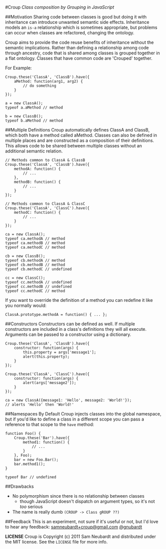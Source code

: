 #Croup
*Class composition by Grouping in JavaScript*

##Motivation
Sharing code between classes is good but doing it with inheritance can introduce
unwanted semantic side effects.  Inheritance models an `is-a` relationship which
is sometimes appropriate, but problems can occur when classes are refactored,
changing the ontology.  


Croup aims to provide the code reuse benefits of inheritance without the
semantic implications.  Rather than defining a relationship among code through
ancestry, code that is shared among classes is grouped together in a flat
ontology.  Classes that have common code are 'Crouped' together.

For Example:

    Croup.these('ClassA', 'ClassB').have({
        aMethod: function(arg1, arg2) {
            // do something
        }
    });

    a = new ClassA();
    typeof a.aMethod // method

    b = new ClassB();
    typeof b.aMethod // method

##Multiple Definitions
Croup automatically defines ClassA and ClassB, which both have a method called
aMethod. Classes can also be defined in multiple places and are constructed as a
composition of their definitions.  This allows code to be shared between
multiple classes without an additional semantic relation.


    // Methods common to ClassA & ClassB
    Croup.these('ClassA', 'ClassB').have({
        methodA: function() {
            // ...
        },
        methodB: function() {
            // ...
        }
    });

    // Methods common to ClassA & ClassC
    Croup.these('ClassA', 'ClassC').have({
        methodC: function() {
            // ...
        }
    });

    ca = new ClassA();
    typeof ca.methodA // method
    typeof ca.methodB // method
    typeof ca.methodC // method

    cb = new ClassB();
    typeof cb.methodA // method
    typeof cb.methodB // method
    typeof cb.methodC // undefined

    cc = new ClassC();
    typeof cc.methodA // undefined
    typeof cc.methodB // undefined
    typeof cc.methodC // method

If you want to override the definition of a method you can redefine it like you
normally would:

    ClassA.prototype.methodA = function() { ... };


##Constructors
Constructors can be defined as well.  If multiple constructors are included in a
class's definitions they will all execute.  Arguments can be passed to a
constructor using a dictionary.

    
    Croup.these('ClassA', 'ClassB').have({
        constructor: function(args) {
            this.property = args['message1'];
            alert(this.property);
        }
    });

    Croup.these('ClassA', 'ClassC').have({
        constructor: function(args) {
            alert(args['message2']);
        }
    });

    ca = new ClassA({message1: 'Hello', message2: 'World!'});
    // alerts 'Hello' then 'World!'

##Namespaces
By Default Croup injects classes into the global namespace, but if you'd like to
define a class in a different scope you can pass a reference to that scope to
the `have` method:

    function Foo() {
        Croup.these('Bar').have({
            method1: function() {
                // ...
            }
        }, Foo);
        bar = new Foo.Bar();
        bar.method1();
    }
    
    typeof Bar // undefined

##Drawbacks
* No polymorphism since there is no relationship between classes
    * though JavaScript doesn't dispatch on argument types, so it's not *too*
    serious
* The name is really dumb `(CROUP -> Class gROUP ??)`

##Feedback
This is an experiment, not sure if it's useful or not, but I'd love to hear any feedback:
samneubardt+croup@gmail.com
[@gnubardt](http://twitter.com/gnubardt)

**LICENSE**
Croup is Copyright (c) 2011 Sam Neubardt and distributed under the MIT license.
See the `LICENSE` file for more info.
